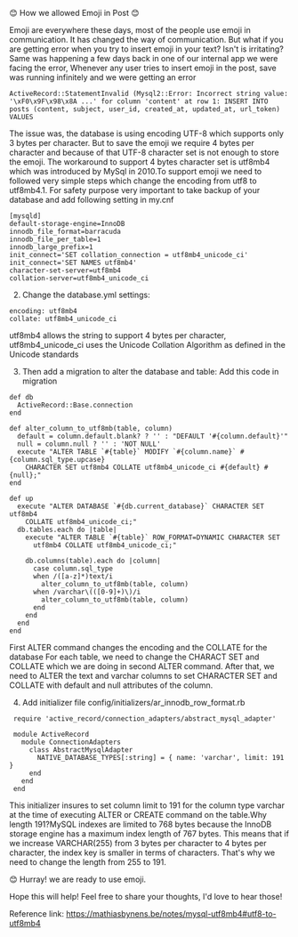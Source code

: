 😊 How we allowed Emoji in Post 😊

Emoji are everywhere these days, most of the people use emoji in communication. It has changed the way of communication. But what if you are getting error when you try to insert emoji in your text? Isn't is irritating? Same was happening a few days back in one of our internal app we were facing the error, Whenever any user tries to insert emoji in the post, save was running infinitely and we were getting an error

```
ActiveRecord::StatementInvalid (Mysql2::Error: Incorrect string value: '\xF0\x9F\x98\x8A ...' for column 'content' at row 1: INSERT INTO posts (content, subject, user_id, created_at, updated_at, url_token) VALUES
```

The issue was, the database is using encoding UTF-8 which supports only 3 bytes per character. But to save the emoji we require 4 bytes per character and because of that UTF-8 character set is not enough to store the emoji. The workaround to support 4 bytes character set is utf8mb4 which was introduced by MySql in 2010.To support emoji we need to followed very simple steps which change the encoding from utf8 to utf8mb4.1. For safety purpose very important to take backup of your database and add following setting in my.cnf

```
[mysqld]
default-storage-engine=InnoDB
innodb_file_format=barracuda
innodb_file_per_table=1
innodb_large_prefix=1
init_connect='SET collation_connection = utf8mb4_unicode_ci'
init_connect='SET NAMES utf8mb4'
character-set-server=utf8mb4
collation-server=utf8mb4_unicode_ci
```

2. Change the database.yml settings:
```
encoding: utf8mb4
collate: utf8mb4_unicode_ci
```

utf8mb4 allows the string to support 4 bytes per character,
utf8mb4_unicode_ci uses the Unicode Collation Algorithm as defined in the Unicode standards

3. Then add a migration to alter the database and table: Add this code in migration
```
def db
  ActiveRecord::Base.connection
end

def alter_column_to_utf8mb(table, column)
  default = column.default.blank? ? '' : "DEFAULT '#{column.default}'"
  null = column.null ? '' : 'NOT NULL'
  execute "ALTER TABLE `#{table}` MODIFY `#{column.name}` #{column.sql_type.upcase}
    CHARACTER SET utf8mb4 COLLATE utf8mb4_unicode_ci #{default} #{null};"
end

def up
  execute "ALTER DATABASE `#{db.current_database}` CHARACTER SET utf8mb4
    COLLATE utf8mb4_unicode_ci;"
  db.tables.each do |table|
    execute "ALTER TABLE `#{table}` ROW_FORMAT=DYNAMIC CHARACTER SET
      utf8mb4 COLLATE utf8mb4_unicode_ci;"

    db.columns(table).each do |column|
      case column.sql_type
      when /([a-z]*)text/i
        alter_column_to_utf8mb(table, column)
      when /varchar\(([0-9]+)\)/i
        alter_column_to_utf8mb(table, column)
      end
    end
  end
end
```

First ALTER command changes the encoding and the COLLATE for the database
For each table, we need to change the CHARACT SET and COLLATE which we are doing in second ALTER command.
After that, we need to ALTER the text and varchar columns to set CHARACTER SET and COLLATE with default and null attributes of the column.

4. Add initializer file config/initializers/ar_innodb_row_format.rb
```
 require 'active_record/connection_adapters/abstract_mysql_adapter'

 module ActiveRecord
   module ConnectionAdapters
     class AbstractMysqlAdapter
       NATIVE_DATABASE_TYPES[:string] = { name: 'varchar', limit: 191 }
     end
   end
 end
```

This initializer insures to set column limit to 191 for the column type varchar at the time of executing ALTER or CREATE command on the table.Why length 191?MySQL indexes are limited to 768 bytes because the InnoDB storage engine has a maximum index length of 767 bytes. This means that if we increase VARCHAR(255) from 3 bytes per character to 4 bytes per character, the index key is smaller in terms of characters. That's why we need to change the length from 255 to 191.

😊 Hurray! we are ready to use emoji.

Hope this will help!
Feel free to share your thoughts, I'd love to hear those!

Reference link: https://mathiasbynens.be/notes/mysql-utf8mb4#utf8-to-utf8mb4
